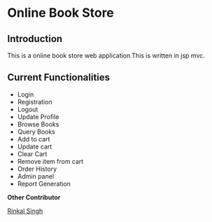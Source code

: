 # Online Book Store

## Introduction
 This is a online book store web application.This is written in jsp mvc.
 
 ## Current Functionalities
 
 * Login
 * Registration
 * Logout
 * Update Profile
 * Browse Books
 * Query Books
 * Add to cart
 * Update cart
 * Clear Cart
 * Remove item from cart
 * Order History
 * Admin panel
 * Report Generation
 
 **Other Contributor**

[Rinkal Singh](https://github.com/Rk-niit)

 
 
